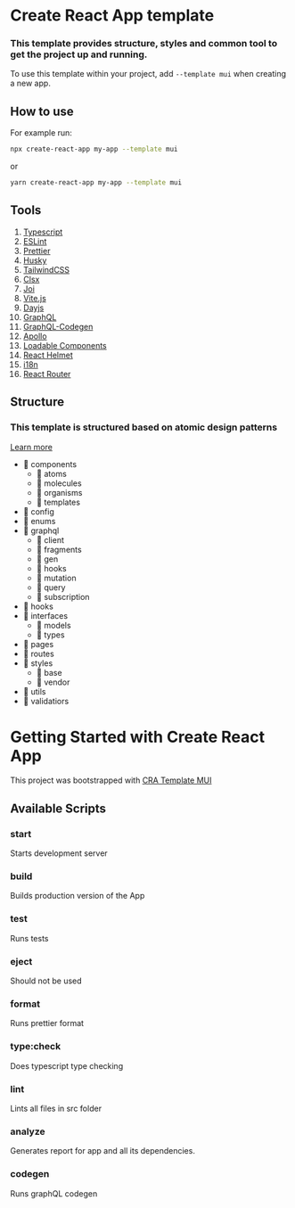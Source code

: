 # Create React App template

### This template provides structure, styles and common tool to get the project up and running.

To use this template within your project, add `--template mui` when creating a new app.

## How to use

For example run:

```sh
npx create-react-app my-app --template mui
```

or

```sh
yarn create-react-app my-app --template mui
```

## Tools

1. [Typescript](https://www.typescriptlang.org)
2. [ESLint](https://eslint.org)
3. [Prettier](https://prettier.io)
4. [Husky](https://github.com/typicode/husky#readme)
5. [TailwindCSS](https://tailwindcss.com/)
6. [Clsx](https://www.npmjs.com/package/clsx)
7. [Joi](https://github.com/sideway/joi#readme)
8. [Vite.js](https://vitejs.dev)
9. [Dayjs](https://day.js.org/docs/en/installation/installation)
10. [GraphQL](https://graphql.org/)
11. [GraphQL-Codegen](https://www.graphql-code-generator.com/)
12. [Apollo](https://www.apollographql.com/)
13. [Loadable Components](https://loadable-components.com/)
14. [React Helmet](https://www.npmjs.com/package/react-helmet)
15. [i18n](https://www.npmjs.com/package/i18n)
16. [React Router](https://www.npmjs.com/package/react-router)

## Structure

### This template is structured based on atomic design patterns

[Learn more](https://github.com/danilowoz/react-atomic-design)

- :file_folder: components
  - :file_folder: atoms
  - :file_folder: molecules
  - :file_folder: organisms
  - :file_folder: templates
- :file_folder: config
- :file_folder: enums
- :file_folder: graphql
  - :file_folder: client
  - :file_folder: fragments
  - :file_folder: gen
  - :file_folder: hooks
  - :file_folder: mutation
  - :file_folder: query
  - :file_folder: subscription
- :file_folder: hooks
- :file_folder: interfaces
  - :file_folder: models
  - :file_folder: types
- :file_folder: pages
- :file_folder: routes
- :file_folder: styles
  - :file_folder: base
  - :file_folder: vendor
- :file_folder: utils
- :file_folder: validatiors

# Getting Started with Create React App

This project was bootstrapped with [CRA Template MUI](https://github.com/js-acedevs/cra-template-mui.git)

## Available Scripts

### start

Starts development server

### build

Builds production version of the App

### test

Runs tests

### eject

Should not be used

### format

Runs prettier format

### type:check

Does typescript type checking

### lint

Lints all files in src folder

### analyze

Generates report for app and all its dependencies.

### codegen

Runs graphQL codegen
